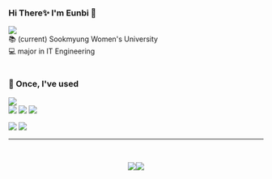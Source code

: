 <div>
  
### Hi There✨ I'm Eunbi 🙋‍  
<img src="https://img.shields.io/badge/Tistory-000000?style=for-the-badge&logo=tistory&logoColor=white">
<br>
📚 (current) Sookmyung Women's University
<br>
💻 major in IT Engineering  
<!--⭐ mainly interested in --> 
<br/> <br>

### 👀 Once, I've used
<img src="https://img.shields.io/badge/javascript-F7DF1E?style=for-the-badge&logo=javascript&logoColor=black">    
<br>
<img src="https://img.shields.io/badge/html5-E34F26?style=for-the-badge&logo=html5&logoColor=white"> <img src="https://img.shields.io/badge/css-1572B6?style=for-the-badge&logo=css3&logoColor=white"> 
<img src="https://img.shields.io/badge/bootstrap-7952B3?style=for-the-badge&logo=bootstrap&logoColor=white">
  
<img src="https://img.shields.io/badge/Firebase-FFCA28?style=for-the-badge&logo=bootstrap&logoColor=black"> <img src="https://img.shields.io/badge/github-181717?style=for-the-badge&logo=github&logoColor=white">

</div>

---
<br/>
<div align="center">

</img><img src="https://github-readme-stats.vercel.app/api?username=tigowler&show_icons=true&theme=nord"></img><img src="https://github-readme-stats.vercel.app/api/top-langs/?username=tigowler&exclude_repo=TinyBlog&layout=compact&theme=nord">


</div>
<!-- Badges -->
<!-- <img src="https://img.shields.io/badge/java-007396?style=for-the-badge&logo=java&logoColor=white"> 
<img src="https://img.shields.io/badge/Spring-6DB33F?style=for-the-badge&logo=java&logoColor=white"> 
<img src="https://img.shields.io/badge/AWS-232F3E?style=for-the-badge&logo=java&logoColor=white"> 
<img src="https://img.shields.io/badge/MariaDB-003545?style=for-the-badge&logo=java&logoColor=white">
<img src="https://img.shields.io/badge/git-F05032?style=for-the-badge&logo=git&logoColor=white">
<img src="https://img.shields.io/badge/python-3776AB?style=for-the-badge&logo=python&logoColor=white"> 


<img src="https://github.com/devicons/devicon/blob/master/icons/python/python-original-wordmark.svg" title="Python" alt="Python" width="60" height="60"/>&nbsp;
<img src="https://github.com/devicons/devicon/blob/master/icons/django/django-plain-wordmark.svg" title="Django" alt="Django" width="60" height="60"/>&nbsp;
<img src="https://github.com/devicons/devicon/blob/master/icons/java/java-plain-wordmark.svg" title="Java" alt="Java" width="60" height="60"/>&nbsp;
<img src="https://github.com/devicons/devicon/blob/master/icons/spring/spring-original-wordmark.svg" title="Spring" alt="Spring" width="60" height="60"/>&nbsp;
<img src="https://github.com/devicons/devicon/blob/master/icons/git/git-plain-wordmark.svg" title="Git" alt="Git" width="60" height="60"/>&nbsp;
-->
